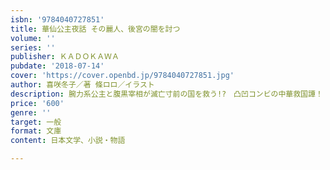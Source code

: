 ```yaml
---
isbn: '9784040727851'
title: 華仙公主夜話 その麗人、後宮の闇を討つ
volume: ''
series: ''
publisher: ＫＡＤＯＫＡＷＡ
pubdate: '2018-07-14'
cover: 'https://cover.openbd.jp/9784040727851.jpg'
author: 喜咲冬子／著 條ロロ／イラスト
description: 腕力系公主と腹黒宰相が滅亡寸前の国を救う!?　凸凹コンビの中華救国譚！
price: '600'
genre: ''
target: 一般
format: 文庫
content: 日本文学、小説・物語

---
```

